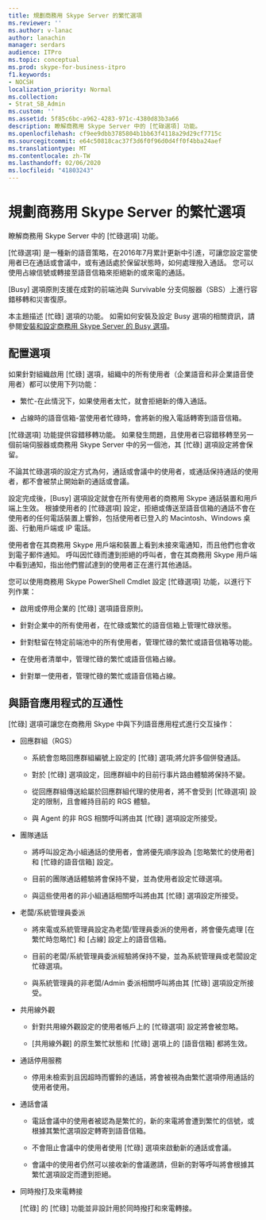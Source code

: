 ```yaml
---
title: 規劃商務用 Skype Server 的繁忙選項
ms.reviewer: ''
ms.author: v-lanac
author: lanachin
manager: serdars
audience: ITPro
ms.topic: conceptual
ms.prod: skype-for-business-itpro
f1.keywords:
- NOCSH
localization_priority: Normal
ms.collection:
- Strat_SB_Admin
ms.custom: ''
ms.assetid: 5f85c6bc-a962-4283-971c-4380d83b3a66
description: 瞭解商務用 Skype Server 中的 [忙碌選項] 功能。
ms.openlocfilehash: cf9ee9dbb3785804b1bb63f4118a29d29cf7715c
ms.sourcegitcommit: e64c50818cac37f3d6f0f96d0d4ff0f4bba24aef
ms.translationtype: MT
ms.contentlocale: zh-TW
ms.lasthandoff: 02/06/2020
ms.locfileid: "41803243"
---
```

# <a name="plan-for-busy-options-for-skype-for-business-server"></a>規劃商務用 Skype Server 的繁忙選項
 
瞭解商務用 Skype Server 中的 [忙碌選項] 功能。
  
[忙碌選項] 是一種新的語音策略，在2016年7月累計更新中引進，可讓您設定當使用者已在通話或會議中，或有通話處於保留狀態時，如何處理撥入通話。 您可以使用占線信號或轉接至語音信箱來拒絕新的或來電的通話。 
  
[Busy] 選項原則支援在成對的前端池與 Survivable 分支伺服器（SBS）上進行容錯移轉和災害復原。
  
本主題描述 [忙碌] 選項的功能。 如需如何安裝及設定 Busy 選項的相關資訊，請參閱[安裝和設定商務用 Skype Server 的 Busy 選項](../../deploy/deploy-enterprise-voice/install-and-configure-busy-options.md)。
  
## <a name="configuration-options"></a>配置選項

如果針對組織啟用 [忙碌] 選項，組織中的所有使用者（企業語音和非企業語音使用者）都可以使用下列功能：
  
- 繁忙-在此情況下，如果使用者太忙，就會拒絕新的傳入通話。
    
- 占線時的語音信箱-當使用者忙碌時，會將新的撥入電話轉寄到語音信箱。
    
[忙碌選項] 功能提供容錯移轉功能。 如果發生問題，且使用者已容錯移轉至另一個前端伺服器或商務用 Skype Server 中的另一個池，其 [忙碌] 選項設定將會保留。
  
不論其忙碌選項的設定方式為何，通話或會議中的使用者，或通話保持通話的使用者，都不會被禁止開始新的通話或會議。 
  
設定完成後，[Busy] 選項設定就會在所有使用者的商務用 Skype 通話裝置和用戶端上生效。 根據使用者的 [忙碌選項] 設定，拒絕或傳送至語音信箱的通話不會在使用者的任何電話裝置上響鈴，包括使用者已登入的 Macintosh、Windows 桌面、行動用戶端或 IP 電話。 
  
使用者會在其商務用 Skype 用戶端和裝置上看到未接來電通知，而且他們也會收到電子郵件通知。 呼叫因忙碌而遭到拒絕的呼叫者，會在其商務用 Skype 用戶端中看到通知，指出他們嘗試達到的使用者正在進行其他通話。
  
您可以使用商務用 Skype PowerShell Cmdlet 設定 [忙碌選項] 功能，以進行下列作業：
  
- 啟用或停用企業的 [忙碌] 選項語音原則。
    
- 針對企業中的所有使用者，在忙碌或繁忙的語音信箱上管理忙碌狀態。
    
- 針對駐留在特定前端池中的所有使用者，管理忙碌的繁忙或語音信箱等功能。
    
- 在使用者清單中，管理忙碌的繁忙或語音信箱占線。
    
- 針對單一使用者，管理忙碌的繁忙或語音信箱占線。
    
## <a name="interoperability-with-voice-applications"></a>與語音應用程式的互通性

[忙碌] 選項可讓您在商務用 Skype 中與下列語音應用程式進行交互操作：
  
- 回應群組（RGS）
    
  - 系統會忽略回應群組編號上設定的 [忙碌] 選項;將允許多個併發通話。 
    
  - 對於 [忙碌] 選項設定，回應群組中的目前行事片路由體驗將保持不變。
    
  - 從回應群組傳送給屬於回應群組代理的使用者，將不會受到 [忙碌選項] 設定的限制，且會維持目前的 RGS 體驗。
    
  - 與 Agent 的非 RGS 相關呼叫將由其 [忙碌] 選項設定所接受。
    
- 團隊通話
    
  - 將呼叫設定為小組通話的使用者，會將優先順序設為 [忽略繁忙的使用者] 和 [忙碌的語音信箱] 設定。
    
  - 目前的團隊通話體驗將會保持不變，並為使用者設定忙碌選項。
    
  - 與這些使用者的非小組通話相關呼叫將由其 [忙碌] 選項設定所接受。
    
- 老闆/系統管理員委派 
    
  - 將來電或系統管理員設定為老闆/管理員委派的使用者，將會優先處理 [在繁忙時忽略忙] 和 [占線] 設定上的語音信箱。
    
  - 目前的老闆/系統管理員委派經驗將保持不變，並為系統管理員或老闆設定忙碌選項。
    
  - 與系統管理員的非老闆/Admin 委派相關呼叫將由其 [忙碌] 選項設定所接受。
    
- 共用線外觀 
    
  - 針對共用線外觀設定的使用者帳戶上的 [忙碌選項] 設定將會被忽略。 
    
  - [共用線外觀] 的原生繁忙狀態和 [忙碌] 選項上的 [語音信箱] 都將生效。
    
- 通話停用服務 
    
  - 停用未檢索到且因超時而響鈴的通話，將會被視為由繁忙選項停用通話的使用者使用。 
    
- 通話會議
    
  - 電話會議中的使用者被認為是繁忙的，新的來電將會遭到繁忙的信號，或根據其繁忙選項設定轉寄到語音信箱。
    
  - 不會阻止會議中的使用者使用 [忙碌] 選項來啟動新的通話或會議。
    
  - 會議中的使用者仍然可以接收新的會議邀請，但新的對等呼叫將會根據其繁忙選項設定而遭到拒絕。
    
- 同時撥打及來電轉接
    
    [忙碌] 的 [忙碌] 功能並非設計用於同時撥打和來電轉接。
    


